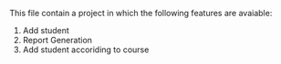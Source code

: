 This file contain a project in which the following features are avaiable:
1. Add student
2. Report Generation
3. Add student accoriding to course
